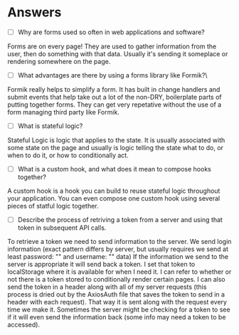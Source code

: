 # Answers

- [ ] Why are forms used so often in web applications and software?

 Forms are on every page! They are used to gather information from the user, then do something with that data. Usually it's sending it someplace or rendering somewhere on the page.

- [ ] What advantages are there by using a forms library like Formik?\

Formik really helps to simplify a form. It has built in change handlers and submit events that help take out a lot of the non-DRY, boilerplate parts of putting together forms. They can get very repetative without the use of a form managing third party like Formik.

- [ ] What is stateful logic?

Stateful Logic is logic that applies to the state. It is usually associated with some state on the page and usually is logic telling the state what to do, or when to do it, or how to conditionally act.

- [ ] What is a custom hook, and what does it mean to compose hooks together?

A custom hook is a hook you can build to reuse stateful logic throughout your application. You can even compose one custom hook using several pieces of statful logic together.

- [ ] Describe the process of retriving a token from a server and using that token in subsequent API calls.

To retrieve a token we need to send information to the server. We send login information (exact pattern differs by server, but usually requires we send at least password: "" and username: "" data) If the information we send to the server is appropriate it will send back a token. I set that token to localStorage where it is available for when I need it. I can refer to whether or not there is a token stored to conditionally render certain pages. I can also send the token in a header along with all of my server requests (this process is dried out by the AxiosAuth file that saves the token to send in a header with each request). That way it is sent along with the request every time we make it. Sometimes the server might be checking for a token to see if it will even send the information back (some info may need a token to be accessed).